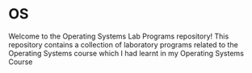 # OS
Welcome to the Operating Systems Lab Programs repository! This repository contains a collection of laboratory programs related to the Operating Systems course which I had learnt in my Operating Systems Course
